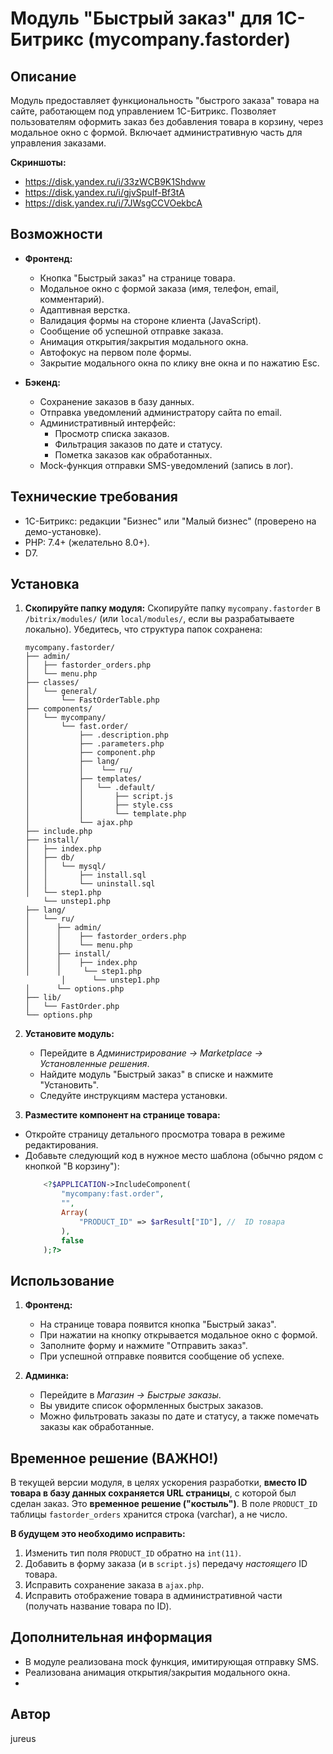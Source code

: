 # Модуль "Быстрый заказ" для 1С-Битрикс (mycompany.fastorder)

## Описание

Модуль предоставляет функциональность "быстрого заказа" товара на сайте, работающем под управлением 1С-Битрикс.  Позволяет пользователям оформить заказ без добавления товара в корзину, через модальное окно с формой.  Включает административную часть для управления заказами.

**Скриншоты:**
*	https://disk.yandex.ru/i/33zWCB9K1Shdww
*	https://disk.yandex.ru/i/gjvSpuIf-Bf3tA
*	https://disk.yandex.ru/i/7JWsgCCVOekbcA

## Возможности

*   **Фронтенд:**
    *   Кнопка "Быстрый заказ" на странице товара.
    *   Модальное окно с формой заказа (имя, телефон, email, комментарий).
    *   Адаптивная верстка.
    *   Валидация формы на стороне клиента (JavaScript).
    *   Сообщение об успешной отправке заказа.
    *   Анимация открытия/закрытия модального окна.
    *   Автофокус на первом поле формы.
    *   Закрытие модального окна по клику вне окна и по нажатию Esc.

*   **Бэкенд:**
    *   Сохранение заказов в базу данных.
    *   Отправка уведомлений администратору сайта по email.
    *   Административный интерфейс:
        *   Просмотр списка заказов.
        *   Фильтрация заказов по дате и статусу.
        *   Пометка заказов как обработанных.
    *   Mock-функция отправки SMS-уведомлений (запись в лог).

## Технические требования

*   1С-Битрикс: редакции "Бизнес" или "Малый бизнес" (проверено на демо-установке).
*   PHP: 7.4+ (желательно 8.0+).
*   D7.

## Установка

1.  **Скопируйте папку модуля:**  Скопируйте папку `mycompany.fastorder` в `/bitrix/modules/` (или `local/modules/`, если вы разрабатываете локально).  Убедитесь, что структура папок сохранена:

    ```
    mycompany.fastorder/
    ├── admin/
    │   ├── fastorder_orders.php
    │   └── menu.php
    ├── classes/
    │   └── general/
    │       └── FastOrderTable.php
    ├── components/
    │   └── mycompany/
    │       └── fast.order/
    │           ├── .description.php
    │           ├── .parameters.php
    │           ├── component.php
    │           ├── lang/
    │           │    └── ru/
    │           ├── templates/
    │           │   └── .default/
    │           │       ├── script.js
    │           │       ├── style.css
    │           │       └── template.php
    │           └── ajax.php
    ├── include.php
    ├── install/
    │   ├── index.php
    │   ├── db/
    │   │   └── mysql/
    │   │       ├── install.sql
    │   │       └── uninstall.sql
    │   └── step1.php
        └── unstep1.php
    ├── lang/
    │   └── ru/
    │      ├── admin/
    │      │    ├── fastorder_orders.php
    │      │    └── menu.php
    │      ├── install/
    │      │    ├── index.php
    │      │     └── step1.php
            │      └── unstep1.php
    │      └── options.php
    ├── lib/
    │   └── FastOrder.php
    └── options.php
    ```

2.  **Установите модуль:**
    *   Перейдите в *Администрирование -> Marketplace -> Установленные решения*.
    *   Найдите модуль "Быстрый заказ" в списке и нажмите "Установить".
    *   Следуйте инструкциям мастера установки.

3. **Разместите компонент на странице товара:**

*   Откройте страницу детального просмотра товара в режиме редактирования.
*   Добавьте следующий код в нужное место шаблона (обычно рядом с кнопкой "В корзину"):
    ```php
        <?$APPLICATION->IncludeComponent(
            "mycompany:fast.order",
            "",
            Array(
                "PRODUCT_ID" => $arResult["ID"], //  ID товара
            ),
            false
        );?>
    ```

## Использование

1.  **Фронтенд:**
    *   На странице товара появится кнопка "Быстрый заказ".
    *   При нажатии на кнопку открывается модальное окно с формой.
    *   Заполните форму и нажмите "Отправить заказ".
    *   При успешной отправке появится сообщение об успехе.

2.  **Админка:**
    *   Перейдите в *Магазин -> Быстрые заказы*.
    *   Вы увидите список оформленных быстрых заказов.
    *   Можно фильтровать заказы по дате и статусу, а также помечать заказы как обработанные.

## Временное решение (ВАЖНО!)

В текущей версии модуля, в целях ускорения разработки, **вместо ID товара в базу данных сохраняется URL страницы**, с которой был сделан заказ. Это **временное решение ("костыль")**.  В поле `PRODUCT_ID` таблицы `fastorder_orders` хранится строка (varchar), а не число.

**В будущем это необходимо исправить:**

1.  Изменить тип поля `PRODUCT_ID` обратно на `int(11)`.
2.  Добавить в форму заказа (и в `script.js`) передачу *настоящего* ID товара.
3.  Исправить сохранение заказа в `ajax.php`.
4.  Исправить отображение товара в административной части (получать название товара по ID).

## Дополнительная информация
* В модуле реализована mock функция, имитирующая отправку SMS.
* Реализована анимация открытия/закрытия модального окна.
*

## Автор
jureus